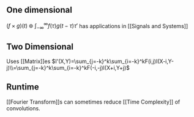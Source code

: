 ## One dimensional

$(f\times g)(t) \circledast \int_{-\infty}^\infty f(\tau)g(t -\tau)\tau'$
has applications in [[Signals and Systems]]

## Two Dimensional

Uses [[Matrix]]es
$I'(X,Y)=\sum_{j=-k}^k\sum_{i=-k}^kF(i,j)I(X-i,Y-j)\\=\sum_{j=-k}^k\sum_{i=-k}^kF(-i,-j)I(X+i,Y+j)$

## Runtime

[[Fourier Transform]]s can sometimes reduce [[Time Complexity]] of convolutions.
